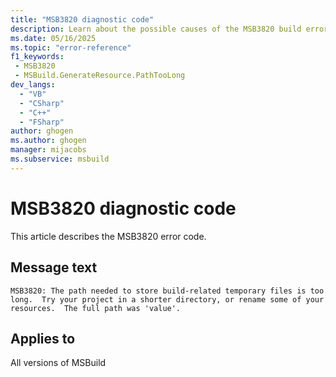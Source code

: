```yaml
---
title: "MSB3820 diagnostic code"
description: Learn about the possible causes of the MSB3820 build error, and get troubleshooting tips.
ms.date: 05/16/2025
ms.topic: "error-reference"
f1_keywords:
 - MSB3820
 - MSBuild.GenerateResource.PathTooLong
dev_langs:
  - "VB"
  - "CSharp"
  - "C++"
  - "FSharp"
author: ghogen
ms.author: ghogen
manager: mijacobs
ms.subservice: msbuild
---
```


# MSB3820 diagnostic code

<!-- :::ErrorDefinitionDescription::: -->
<!-- :::editable-content name="introDescription"::: -->
This article describes the MSB3820 error code.
<!-- :::editable-content-end::: -->

## Message text

<!-- :::editable-content name="messageText"::: -->
`MSB3820: The path needed to store build-related temporary files is too long.  Try your project in a shorter directory, or rename some of your resources.  The full path was 'value'.`
<!-- :::editable-content-end::: -->
<!-- MSB3820: The path needed to store build-related temporary files is too long.  Try your project in a shorter directory, or rename some of your resources.  The full path was "{0}". -->

<!-- :::editable-content name="postOutputDescription"::: -->
<!--
{StrBegin="MSB3820: "}
-->
<!-- :::editable-content-end::: -->
<!-- :::ErrorDefinitionDescription-end::: -->

## Applies to

All versions of MSBuild
